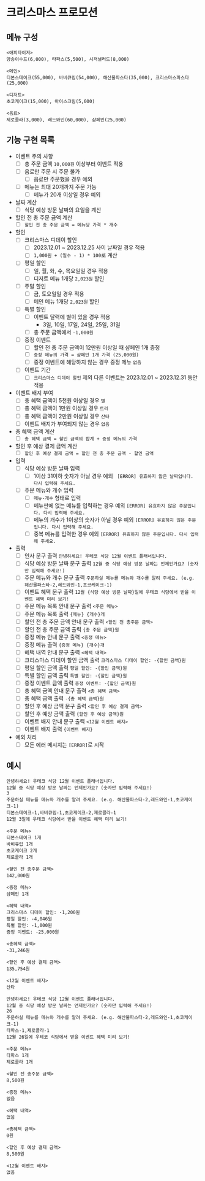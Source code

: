 # 크리스마스 프로모션

## 메뉴 구성

```
<애피타이저>
양송이수프(6,000), 타파스(5,500), 시저샐러드(8,000)

<메인>
티본스테이크(55,000), 바비큐립(54,000), 해산물파스타(35,000), 크리스마스파스타(25,000)

<디저트>
초코케이크(15,000), 아이스크림(5,000)

<음료>
제로콜라(3,000), 레드와인(60,000), 샴페인(25,000)
```

## 기능 구현 목록

- 이벤트 주의 사항
    - [ ] 총 주문 금액 `10,000원` 이상부터 이벤트 적용
    - [ ] 음료만 주문 시 주문 불가
        - [ ] 음료만 주문했을 경우 예외
    - [ ] 메뉴는 최대 20개까지 주문 가능
        - [ ] 메뉴가 20개 이상일 경우 예외
- 날짜 계산
  - [ ] 식당 예상 방문 날짜의 요일을 계산
- 할인 전 총 주문 금액 계산
  - [ ] `할인 전 총 주문 금액 = 메뉴당 가격 * 개수`
- 할인
  - [ ] 크리스마스 디데이 할인
    - [ ] 2023.12.01 ~ 2023.12.25 사이 날짜일 경우 적용
    - [ ] `1,000원 + (일수 - 1) * 100`로 계산
  - [ ] 평일 할인
    - [ ] 일, 월, 화, 수, 목요일일 경우 적용
    - [ ] 디저트 메뉴 1개당 `2,023원` 할인
  - [ ] 주말 할인
    - [ ] 금, 토요일일 경우 적용
    - [ ] 메인 메뉴 1개당 `2,023원` 할인
  - [ ] 특별 할인
    - [ ] 이벤트 달력에 별이 있을 경우 적용
      - 3일, 10일, 17일, 24일, 25일, 31일
    - [ ] 총 주문 금액에서 `-1,000원`
  - [ ] 증정 이벤트
    - [ ] 할인 전 총 주문 금액이 12만원 이상일 때 샴페인 1개 증정
    - [ ] `증정 메뉴의 가격 = 샴페인 1개 가격 (25,000원)`
    - [ ] 증정 이벤트에 해당하지 않는 경우 증정 메뉴 `없음`
  - [ ] 이벤트 기간
    - [ ] `크리스마스 디데이 할인` 제외 다른 이벤트는 2023.12.01 ~ 2023.12.31 동안 적용
- 이벤트 배지 부여
  - [ ] 총 혜택 금액이 5천원 이상일 경우 `별`
  - [ ] 총 혜택 금액이 1만원 이상일 경우 `트리`
  - [ ] 총 혜택 금액이 2만원 이상일 경우 `산타`
  - [ ] 이벤트 배지가 부여되지 않는 경우 `없음`
- 총 혜택 금액 계산
  - [ ] `총 혜택 금액 = 할인 금액의 합계 + 증정 메뉴의 가격`
- 할인 후 예상 결제 금액 계산
  - [ ] `할인 후 예상 결제 금액 = 할인 전 총 주문 금액 - 할인 금액`

- 입력
  - [ ] 식당 예상 방문 날짜 입력
    - [ ] 1이상 31이하 숫자가 아닐 경우 예외 ` [ERROR] 유효하지 않은 날짜입니다. 다시 입력해 주세요.`
  - [ ] 주문 메뉴와 개수 입력
    - [ ] `메뉴-개수` 형태로 입력
    - [ ] 메뉴판에 없는 메뉴를 입력하는 경우 예외 `[ERROR] 유효하지 않은 주문입니다. 다시 입력해 주세요.`
    - [ ] 메뉴의 개수가 1이상의 숫자가 아닐 경우 예외 `[ERROR] 유효하지 않은 주문입니다. 다시 입력해 주세요.`
    - [ ] 중복 메뉴를 입력한 경우 예외 `[ERROR] 유효하지 않은 주문입니다. 다시 입력해 주세요.`
- 출력
  - [ ] 인사 문구 출력 `안녕하세요! 우테코 식당 12월 이벤트 플래너입니다.`
  - [ ] 식당 예상 방문 날짜 문구 출력 `12월 중 식당 예상 방문 날짜는 언제인가요? (숫자만 입력해 주세요!)`
  - [ ] 주문 메뉴와 개수 문구 출력 `주문하실 메뉴를 메뉴와 개수를 알려 주세요. (e.g. 해산물파스타-2,레드와인-1,초코케이크-1)`
  - [ ] 이벤트 혜택 문구 출력 `12월 {식당 예상 방문 날짜}일에 우테코 식당에서 받을 이벤트 혜택 미리 보기!`
  - [ ] 주문 메뉴 목록 안내 문구 출력 `<주문 메뉴>`
  - [ ] 주문 메뉴 목록 출력 `{메뉴} {개수}개`
  - [ ] 할인 전 총 주문 금액 안내 문구 출력 `<할인 전 총주문 금액>`
  - [ ] 할인 전 총 주문 금액 출력 `{총 주문 금액}원`
  - [ ] 증정 메뉴 안내 문구 출력 `<증정 메뉴>`
  - [ ] 증정 메뉴 출력 `{증정 메뉴} {개수}개`
  - [ ] 혜택 내역 안내 문구 출력 `<혜택 내역>`
  - [ ] 크리스마스 디데이 할인 금액 출력 `크리스마스 디데이 할인: -{할인 금액}원`
  - [ ] 평일 할인 금액 출력 `평일 할인: -{할인 금액}원`
  - [ ] 특별 할인 금액 출력 `특별 할인: -{할인 금액}원`
  - [ ] 증정 이벤트 금액 출력 `증정 이벤트: -{할인 금액}원`
  - [ ] 총 혜택 금액 안내 문구 출력 `<총 혜택 금액>`
  - [ ] 총 혜택 금액 출력 `-{총 혜택 금액}원`
  - [ ] 할인 후 예상 금액 문구 출력 `<할인 후 예상 결제 금액>`
  - [ ] 할인 후 예상 금액 출력 `{할인 후 예상 금액}원`
  - [ ] 이벤트 배지 안내 문구 출력 `<12월 이벤트 배지>`
  - [ ] 이벤트 배지 출력 `{이벤트 배지}`
- 예외 처리
  - [ ] 모든 에러 메시지는 `[ERROR]`로 시작

## 예시

```
안녕하세요! 우테코 식당 12월 이벤트 플래너입니다.
12월 중 식당 예상 방문 날짜는 언제인가요? (숫자만 입력해 주세요!)
3
주문하실 메뉴를 메뉴와 개수를 알려 주세요. (e.g. 해산물파스타-2,레드와인-1,초코케이크-1)
티본스테이크-1,바비큐립-1,초코케이크-2,제로콜라-1
12월 3일에 우테코 식당에서 받을 이벤트 혜택 미리 보기!
 
<주문 메뉴>
티본스테이크 1개
바비큐립 1개
초코케이크 2개
제로콜라 1개
 
<할인 전 총주문 금액>
142,000원
 
<증정 메뉴>
샴페인 1개
 
<혜택 내역>
크리스마스 디데이 할인: -1,200원
평일 할인: -4,046원
특별 할인: -1,000원
증정 이벤트: -25,000원
 
<총혜택 금액>
-31,246원
 
<할인 후 예상 결제 금액>
135,754원
 
<12월 이벤트 배지>
산타
```

```
안녕하세요! 우테코 식당 12월 이벤트 플래너입니다.
12월 중 식당 예상 방문 날짜는 언제인가요? (숫자만 입력해 주세요!)
26 
주문하실 메뉴를 메뉴와 개수를 알려 주세요. (e.g. 해산물파스타-2,레드와인-1,초코케이크-1)
타파스-1,제로콜라-1 
12월 26일에 우테코 식당에서 받을 이벤트 혜택 미리 보기!
 
<주문 메뉴>
타파스 1개
제로콜라 1개

<할인 전 총주문 금액>
8,500원
 
<증정 메뉴>
없음
 
<혜택 내역>
없음
 
<총혜택 금액>
0원
 
<할인 후 예상 결제 금액>
8,500원
 
<12월 이벤트 배지>
없음
```